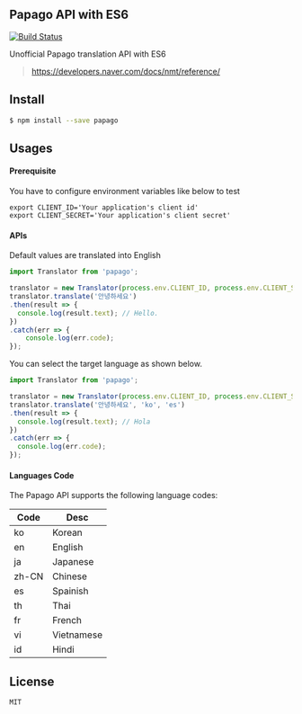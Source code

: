
## Papago API with ES6

[![Build Status](https://travis-ci.org/stunstunstun/papago-node.svg?branch=master)](https://travis-ci.org/stunstunstun/papago-node)

Unofficial Papago translation API with ES6

> https://developers.naver.com/docs/nmt/reference/

## Install

```bash
$ npm install --save papago
```

## Usages

#### Prerequisite

You have to configure environment variables like below to test

```
export CLIENT_ID='Your application's client id'
export CLIENT_SECRET='Your application's client secret'
```

#### APIs

Default values are translated into English

```javascript
import Translator from 'papago';

translator = new Translator(process.env.CLIENT_ID, process.env.CLIENT_SECRET);
translator.translate('안녕하세요')
.then(result => {
  console.log(result.text); // Hello.
})
.catch(err => {
    console.log(err.code);
});
```

You can select the target language as shown below.

```javascript
import Translator from 'papago';

translator = new Translator(process.env.CLIENT_ID, process.env.CLIENT_SECRET);
translator.translate('안녕하세요', 'ko', 'es')
.then(result => {
  console.log(result.text); // Hola
})
.catch(err => {
  console.log(err.code);
});
```

#### Languages Code

The Papago API supports the following language codes:

Code | Desc 
--|--
ko | Korean
en | English
ja | Japanese
zh-CN | Chinese
es | Spainish
th | Thai
fr | French
vi | Vietnamese
id | Hindi

## License

```
MIT
```